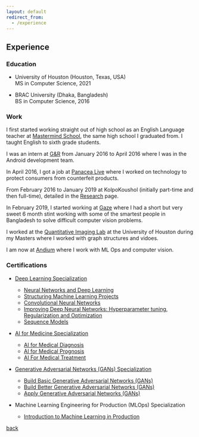 ```yaml
---
layout: default
redirect_from:
  - /experience
---
```


## Experience

### Education
* University of Houston (Houston, Texas, USA)  
MS in Computer Science, 2021

* BRAC University (Dhaka, Bangladesh)  
BS in Computer Science, 2016


### Work

I first started working straight out of high school as an English Language teacher at [Mastermind School](https://www.mastermindschool.org/), the same high school I graduated from. I taught English to sixth grade students.

I was an intern at [G&R](https://www.green-red.com/) from January 2016 to April 2016 where I was in the Android development team.

In April 2016, I got a job at [Panacea Live](https://www.panacea.live/) where I worked on technology to protect consumers from counterfeit products.

From February 2016 to January 2019 at KolpoKoushol (initially part-time and then full-time), detailed in the [Research](../pages/research) page.

In February 2019, I started working at [Gaze](https://gaze.ai) where I had a short but very sweet 6 month stint working with some of the smartest people in Bangladesh to solve difficult computer vision problems.

I worked at the [Quantitative Imaging Lab](http://www2.cs.uh.edu/~shah/) at the University of Houston during my Masters where I worked with graph structures and vidoes.

I am now at [Andium](https://andium.com) where I work with ML Ops and computer vision.
### Certifications

* [Deep Learning Specialization](https://coursera.org/share/4de30d50ef6f9603b2e860295db80036)
  * [Neural Networks and Deep Learning](https://coursera.org/share/1b8a7b4ba5b5e4176e96064a621139c9)
  * [Structuring Machine Learning Projects](https://coursera.org/share/79710555678a302f425c7b57bf0f2f94)
  * [Convolutional Neural Networks](https://coursera.org/share/0bffa1d84583438f27c89eefeff265f3)
  * [Improving Deep Neural Networks: Hyperparameter tuning, Regularization and Optimization](https://coursera.org/share/f715f6e22870729e0fca12624100b88c)
  * [Sequence Models](https://coursera.org/share/947bc60d4f0338f5a0fcc4e745c18324)

* [AI for Medicine Specialization](https://coursera.org/share/5043c1edcf059d48b607ab31181352d5)
  * [AI for Medical Diagnosis](https://coursera.org/share/84fa4d1cab9a835dae01b482871fc418)
  * [AI for Medical Prognosis](https://coursera.org/share/9ddf30045fa315a18aac83eac51970a2)
  * [AI For Medical Treatment   ](https://coursera.org/share/7d3f62953bad75587c1fc472dc25c5af)

* [Generative Adversarial Networks (GANs) Specialization](https://coursera.org/share/886d61ee6c28afda145edd4218b1a869)
  * [Build Basic Generative Adversarial Networks (GANs)](https://coursera.org/share/7748d9e5fc6eddf00a2882778d8e6783)
  * [Build Better Generative Adversarial Networks (GANs)](https://coursera.org/share/4e4e5b67e02cf43e037f4c90200c9dfb)
  * [Apply Generative Adversarial Networks (GANs)](https://coursera.org/share/0831e2aeb4cf908f87727d70028d2999)

* Machine Learning Engineering for Production (MLOps) Specialization
  * [Introduction to Machine Learning in Production](https://coursera.org/share/8136cfc2375799da32aa99cac2568ca6)

[back](https://shoumikchow.com)
